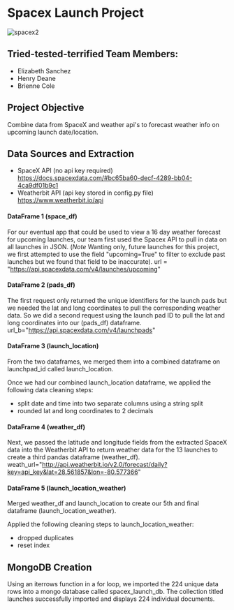 # Spacex Launch Project

![spacex2](https://user-images.githubusercontent.com/75045133/111883300-af4b6700-8977-11eb-855d-d0a18e29fa94.jpg)

## Tried-tested-terrified Team Members:
- Elizabeth Sanchez
- Henry Deane
- Brienne Cole

## Project Objective
Combine data from SpaceX and weather api's to forecast weather info on upcoming launch date/location.

## Data Sources and Extraction
- SpaceX API (no api key required) https://docs.spacexdata.com/#bc65ba60-decf-4289-bb04-4ca9df01b9c1
- Weatherbit API (api key stored in config.py file) https://www.weatherbit.io/api

#### DataFrame 1 (space_df)
For our eventual app that could be used to view a 16 day weather forecast for upcoming launches, our team first used the Spacex API to pull in data on all launches in JSON. (*Note* Wanting only, future launches for this project, we first attempted to use the field "upcoming=True" to filter to exclude past launches but we found that field to be inaccurate). 
url = "https://api.spacexdata.com/v4/launches/upcoming"

#### DataFrame 2 (pads_df)
The first request only returned the unique identifiers for the launch pads but we needed the lat and long coordinates to pull the corresponding weather data. So we did a second request using the launch pad ID to pull the lat and long coordinates into our (pads_df) dataframe.
url_b="https://api.spacexdata.com/v4/launchpads"

#### DataFrame 3 (launch_location)
From the two dataframes, we merged them into a combined dataframe on launchpad_id called launch_location.

Once we had our combined launch_location dataframe, we applied the following data cleaning steps:
- split date and time into two separate columns using a string split
- rounded lat and long coordinates to 2 decimals

#### DataFrame 4 (weather_df)
Next, we passed the latitude and longitude fields from the extracted SpaceX data into the Weatherbit API to return weather data for the 13 launches to create a third pandas dataframe (weather_df).
weath_url="http://api.weatherbit.io/v2.0/forecast/daily?key=api_key&lat=28.561857&lon=-80.577366"

#### DataFrame 5 (launch_location_weather)
Merged weather_df and launch_location to create our 5th and final dataframe (launch_location_weather). 

Applied the following cleaning steps to launch_location_weather:
- dropped duplicates
- reset index

## MongoDB Creation 
Using an iterrows function in a for loop, we imported the 224 unique data rows into a mongo database called spacex_launch_db. The collection titled launches successfully imported and displays 224 individual documents.
